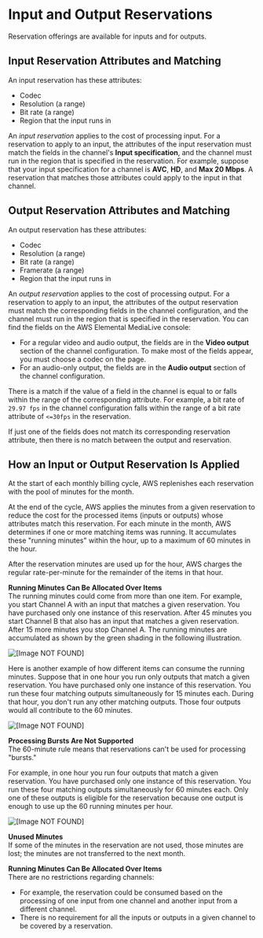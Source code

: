 # Input and Output Reservations<a name="input-output-reservations"></a>

Reservation offerings are available for inputs and for outputs\. 

## Input Reservation Attributes and Matching<a name="input-reservation-attributes-matching"></a>

An input reservation has these attributes: 
+ Codec 
+ Resolution \(a range\)
+ Bit rate \(a range\)
+ Region that the input runs in

An *input reservation* applies to the cost of processing input\. For a reservation to apply to an input, the attributes of the input reservation must match the fields in the channel's **Input specification**, and the channel must run in the region that is specified in the reservation\. For example, suppose that your input specification for a channel is **AVC**, **HD**, and **Max 20 Mbps**\. A reservation that matches those attributes could apply to the input in that channel\.

## Output Reservation Attributes and Matching<a name="output-reservation-attributes-matching"></a>

An output reservation has these attributes: 
+ Codec 
+ Resolution \(a range\)
+ Bit rate \(a range\)
+ Framerate \(a range\)
+ Region that the input runs in

An *output reservation* applies to the cost of processing output\. For a reservation to apply to an input, the attributes of the output reservation must match the corresponding fields in the channel configuration, and the channel must run in the region that is specified in the reservation\. You can find the fields on the AWS Elemental MediaLive console:
+ For a regular video and audio output, the fields are in the **Video output** section of the channel configuration\. To make most of the fields appear, you must choose a codec on the page\. 
+ For an audio\-only output, the fields are in the **Audio output** section of the channel configuration\. 

There is a match if the value of a field in the channel is equal to or falls within the range of the corresponding attribute\. For example, a bit rate of `29.97 fps` in the channel configuration falls within the range of a bit rate attribute of `<=30fps` in the reservation\.

If just one of the fields does not match its corresponding reservation attribute, then there is no match between the output and reservation\.

## How an Input or Output Reservation Is Applied<a name="how-inputoutput-reservation-applied"></a>

At the start of each monthly billing cycle, AWS replenishes each reservation with the pool of minutes for the month\. 

At the end of the cycle, AWS applies the minutes from a given reservation to reduce the cost for the processed items \(inputs or outputs\) whose attributes match this reservation\. For each minute in the month, AWS determines if one or more matching items was running\. It accumulates these "running minutes" within the hour, up to a maximum of 60 minutes in the hour\. 

After the reservation minutes are used up for the hour, AWS charges the regular rate\-per\-minute for the remainder of the items in that hour\. 

**Running Minutes Can Be Allocated Over Items**  
The running minutes could come from more than one item\. For example, you start Channel A with an input that matches a given reservation\. You have purchased only one instance of this reservation\. After 45 minutes you start Channel B that also has an input that matches a given reservation\. After 15 more minutes you stop Channel A\. The running minutes are accumulated as shown by the green shading in the following illustration\.

![\[Image NOT FOUND\]](http://docs.aws.amazon.com/medialive/latest/ug/images/reservations-inout-shared2inputs.png)

Here is another example of how different items can consume the running minutes\. Suppose that in one hour you run only outputs that match a given reservation\. You have purchased only one instance of this reservation\. You run these four matching outputs simultaneously for 15 minutes each\. During that hour, you don't run any other matching outputs\. Those four outputs would all contribute to the 60 minutes\.

![\[Image NOT FOUND\]](http://docs.aws.amazon.com/medialive/latest/ug/images/reservations-inout-shared4outputs.png)

**Processing Bursts Are Not Supported**  
The 60\-minute rule means that reservations can't be used for processing "bursts\."

For example, in one hour you run four outputs that match a given reservation\. You have purchased only one instance of this reservation\. You run these four matching outputs simultaneously for 60 minutes each\. Only one of these outputs is eligible for the reservation because one output is enough to use up the 60 running minutes per hour\.

![\[Image NOT FOUND\]](http://docs.aws.amazon.com/medialive/latest/ug/images/reservations-inout-bursts.png)

**Unused Minutes**  
If some of the minutes in the reservation are not used, those minutes are lost; the minutes are not transferred to the next month\.

**Running Minutes Can Be Allocated Over Items**  
There are no restrictions regarding channels:
+ For example, the reservation could be consumed based on the processing of one input from one channel and another input from a different channel\. 
+ There is no requirement for all the inputs or outputs in a given channel to be covered by a reservation\.